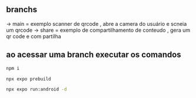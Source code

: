## branchs

-> main = exemplo scanner de qrcode , abre a camera do usuário e scneia um qrcode
-> share = exemplo de compartilhamento de conteudo , gera um qr code e com partilha 


## ao acessar uma branch executar os comandos

```bash
npm i
```
```bash
npx expo prebuild
```
```bash
npx expo run:android -d
```